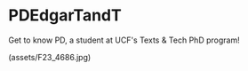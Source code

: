 # PDEdgarTandT
Get to know PD, a student at UCF's Texts &amp; Tech PhD program! 

(assets/F23_4686.jpg)
